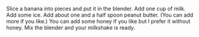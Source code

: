 Slice a banana into pieces and put it in the blender.
Add one cup of milk.
Add some ice.
Add about one and a half spoon peanut butter. (You can add more if you like.)
You can add some honey if you like but I prefer it without honey. 
Mix the blender and your milkshake is ready. 